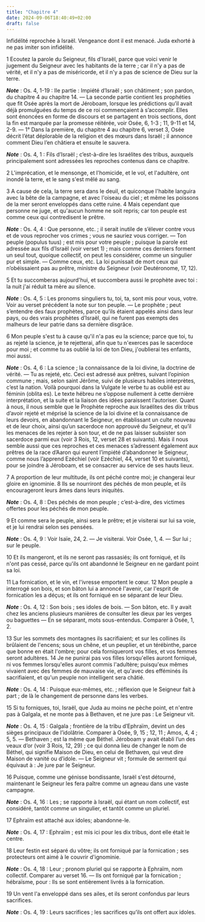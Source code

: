 ```yaml
---
title: "Chapitre 4"
date: 2024-09-06T18:40:49+02:00
draft: false
---
```



Infidélité reprochée à Israël.
Vengeance dont il est menacé.
Juda exhorté à ne pas imiter son infidélité.


1 Ecoutez la parole du Seigneur, fils d'Israël, parce que voici venir le jugement du Seigneur avec les habitants de la terre ; car il n'y a pas de vérité, et il n'y a pas de miséricorde, et il n'y a pas de science de Dieu sur la terre.

***Note*** :  Os. 4, 1-19 : IIe partie : Impiété d’Israël ; son châtiment ; son pardon, du chapitre 4 au chapitre 14. ― La seconde partie contient les prophéties que fit Osée après la mort de Jéroboam, lorsque les prédictions qu’il avait déjà promulguées du temps de ce roi commençaient à s’accomplir. Elles sont énoncées en forme de discours et se partagent en trois sections, dont la fin est marquée par la promesse réitérée, voir Osée, 6, 1-3 ; 11, 9-11 et 14, 2-9. ― 1° Dans la première, du chapitre 4 au chapitre 6, verset 3, Osée décrit l’état déplorable de la religion et des mœurs dans Israël ; il annonce comment Dieu l’en châtiera et ensuite le sauvera.

***Note*** :  Os. 4, 1 : Fils d’Israël ; c’est-à-dire les Israélites des tribus, auxquels principalement sont adressées les reproches contenus dans ce chapitre.

2 L'imprécation, et le mensonge, et l'homicide, et le vol, et l'adultère, ont inondé la terre, et le sang s'est mêlé au sang.


3 A cause de cela, la terre sera dans le deuil, et quiconque l'habite languira avec la bête de la campagne, et avec l'oiseau du ciel ; et même les poissons de la mer seront enveloppés dans cette ruine. 4 Mais cependant que personne ne juge, et qu'aucun homme ne soit repris; car ton peuple est comme ceux qui contredisent le prêtre.

***Note*** :  Os. 4, 4 : Que personne, etc. ; il serait inutile de s’élever contre vous et de vous reprocher vos crimes ; vous ne sauriez vous corriger. ― Ton peuple (populus tuus) ; est mis pour votre peuple ; puisque la parole est adressée aux fils d’Israël (voir verset 1) ; mais comme ces derniers forment un seul tout, quoique collectif, on peut les considérer, comme un singulier pur et simple. ― Comme ceux, etc. La loi punissait de mort ceux qui n’obéissaient pas au prêtre, ministre du Seigneur (voir Deutéronome, 17, 12).


5 Et tu succomberas aujourd'hui, et succombera aussi le prophète avec toi : la nuit j'ai réduit ta mère au silence.

***Note*** :  Os. 4, 5 : Les pronoms singuliers tu, toi, ta, sont mis pour vous, votre. Voir au verset précédent la note sur ton peuple. ― Le prophète ; peut s’entendre des faux prophètes, parce qu’ils étaient appelés ainsi dans leur pays, ou des vrais prophètes d’Israël, qui ne furent pas exempts des malheurs de leur patrie dans sa dernière disgrâce.

6 Mon peuple s'est tu à cause qu'il n'a pas eu la science; parce que toi, tu as rejeté la science, je te rejetterai, afin que tu n'exerces pas le sacerdoce pour moi ; et comme tu as oublié la loi de ton Dieu, j'oublierai tes enfants, moi aussi.

***Note*** :  Os. 4, 6 : La science ; la connaissance de la loi divine, la doctrine de vérité. ― Tu as rejeté, etc. Ceci est adressé aux prêtres, suivant l’opinion commune ; mais, selon saint Jérôme, suivi de plusieurs habiles interprètes, c’est la nation. Voilà pourquoi dans la Vulgate le verbe tu as oublié est au féminin (oblita es). Le texte hébreu ne s’oppose nullement à cette dernière interprétation, et la suite et la liaison des idées paraissent l’autoriser. Quant à nous, il nous semble que le Prophète reproche aux Israélites des dix tribus d’avoir rejeté et méprisé la science de la loi divine et la connaissance de leurs devoirs, en abandonnant le Seigneur, en établissant un culte nouveau et de leur choix, ainsi qu’un sacerdoce non approuvé du Seigneur, et qu’il les menaces de les rejeter à son tour, et de ne pas laisser subsister son sacerdoce parmi eux (voir 3 Rois, 12, verset 28 et suivants). Mais il nous semble aussi que ces reproches et ces menaces s’adressent également aux prêtres de la race d’Aaron qui
eurent l’impiété d’abandonner le Seigneur, comme nous l’apprend Ezéchiel (voir Ezéchiel, 44, verset 10 et suivants), pour se joindre à Jéroboam, et se consacrer au service de ses hauts lieux.


7 A proportion de leur multitude, ils ont péché contre moi; je changerai leur gloire en ignominie. 8 Ils se nourriront des péchés de mon peuple, et ils encourageront leurs âmes dans leurs iniquités.

***Note*** :  Os. 4, 8 : Des péchés de mon peuple ; c’est-à-dire, des victimes offertes pour les péchés de mon peuple.

9 Et comme sera le peuple, ainsi sera le prêtre; et je visiterai sur lui sa voie, et je lui rendrai selon ses pensées.

***Note*** :  Os. 4, 9 : Voir Isaïe, 24, 2. ― Je visiterai. Voir Osée, 1, 4. ― Sur lui ; sur le peuple.

10 Et ils mangeront, et ils ne seront pas rassasiés; ils ont forniqué, et ils n'ont pas cessé, parce qu'ils ont abandonné le Seigneur en ne gardant point sa loi.


11 La fornication, et le vin, et l'ivresse emportent le cœur. 12 Mon peuple a interrogé son bois, et son bâton lui a annoncé l'avenir, car l'esprit de fornication les a déçus; et ils ont forniqué en se séparant de leur Dieu.

***Note*** :  Os. 4, 12 : Son bois ; ses idoles de bois. ― Son bâton, etc. Il y avait chez les anciens plusieurs manières de consulter les dieux par les verges ou baguettes ― En se séparant, mots sous-entendus. Comparer à Osée, 1, 2.

13 Sur les sommets des montagnes ils sacrifiaient; et sur les collines ils brûlaient de l'encens; sous un chêne, et un peuplier, et un térébinthe, parce que bonne en était l'ombre; pour cela forniqueront vos filles, et vos femmes seront adultères. 14 Je ne punirai pas vos filles lorsqu'elles auront forniqué, ni vos femmes lorsqu'elles auront commis l'adultère; puisqu'eux mêmes vivaient avec des femmes de mauvaise vie, et qu'avec des efféminés ils sacrifiaient, et qu'un peuple non intelligent sera châtié.

***Note*** :  Os. 4, 14 : Puisque eux-mêmes, etc. ; réflexion que le Seigneur fait à part ; de là le changement de personne dans les verbes.


15 Si tu forniques, toi, Israël, que Juda au moins ne pèche point, et n'entre pas à Galgala, et ne monte pas à Bethaven, et ne jure pas : Le Seigneur vit.

***Note*** :  Os. 4, 15 : Galgala ; frontière de la tribu d’Ephraïm, devint un des sièges principaux de l’idolâtrie. Comparer à Osée, 9, 15 ; 12, 11 ; Amos, 4, 4 ; 5, 5. ― Bethaven ; est la même que Béthel. Jéroboam y avait établi l’un des veaux d’or (voir 3 Rois, 12, 29) ; ce qui donna lieu de changer le nom de Béthel, qui signifie Maison de Dieu, en celui de Bethaven, qui veut dire Maison de vanité ou d’idole. ― Le Seigneur vit ; formule de serment qui équivaut à : Je jure par le Seigneur.

16 Puisque, comme une génisse bondissante, Israël s'est détourné, maintenant le Seigneur les fera paître comme un agneau dans une vaste campagne.

***Note*** :  Os. 4, 16 : Les ; se rapporte à Israël, qui étant un nom collectif, est considéré, tantôt comme un singulier, et tantôt comme un pluriel.

17 Ephraïm est attaché aux idoles; abandonne-le.

***Note*** :  Os. 4, 17 : Ephraïm ; est mis ici pour les dix tribus, dont elle était le centre.

18 Leur festin est séparé du vôtre; ils ont forniqué par la fornication ; ses protecteurs ont aimé à le couvrir d'ignominie.

***Note*** :  Os. 4, 18 : Leur ; pronom pluriel qui se rapporte à Ephraïm, nom collectif. Comparer au verset 16. ― Ils ont forniqué par la fornication ; hébraïsme, pour : Ils se sont entièrement livrés à la fornication.

19 Un vent l'a enveloppé dans ses ailes, et ils seront confondus par leurs sacrifices.

***Note*** :  Os. 4, 19 : Leurs sacrifices ; les sacrifices qu’ils ont offert aux idoles.

